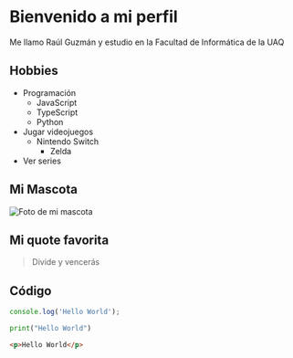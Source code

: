 # Bienvenido a mi perfil

Me llamo Raúl Guzmán y estudio en la Facultad de Informática de la UAQ

## Hobbies

- Programación
  - JavaScript
  - TypeScript
  - Python
- Jugar videojuegos
  - Nintendo Switch
    - Zelda
- Ver series

## Mi Mascota

![Foto de mi mascota](Bonito.png)

## Mi quote favorita

> Divide y vencerás

## Código

```javascript
console.log('Hello World');
```

```python
print("Hello World")
```

```html
<p>Hello World</p>
```

